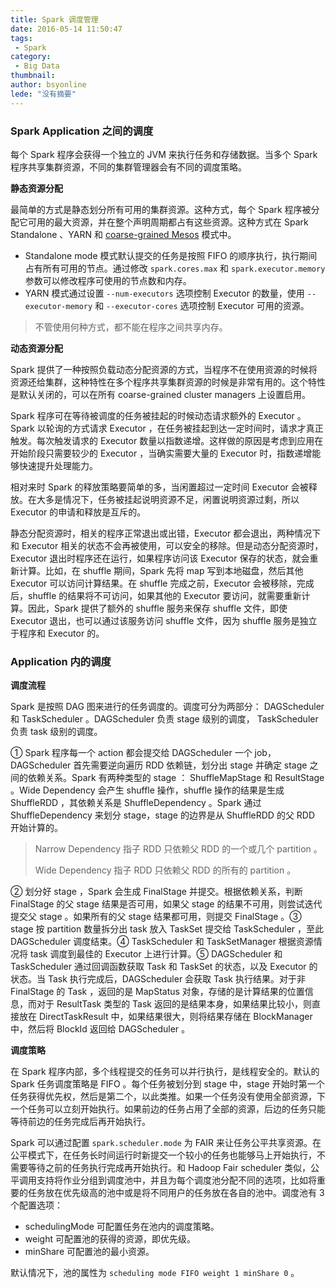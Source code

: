 ```yaml
---
title: Spark 调度管理
date: 2016-05-14 11:50:47
tags:
 - Spark
category: 
 - Big Data
thumbnail: 
author: bsyonline
lede: "没有摘要"
---
```




### Spark Application 之间的调度

每个 Spark 程序会获得一个独立的 JVM 来执行任务和存储数据。当多个 Spark 程序共享集群资源，不同的集群管理器会有不同的调度策略。<!--more-->

**静态资源分配**

最简单的方式是静态划分所有可用的集群资源。这种方式，每个 Spark 程序被分配它可用的最大资源，并在整个声明周期都占有这些资源。这种方式在 Spark Standalone 、YARN 和 [coarse-grained Mesos](https://spark.apache.org/docs/1.6.3/running-on-mesos.html#mesos-run-modes) 模式中。

* Standalone mode 模式默认提交的任务是按照 FIFO 的顺序执行，执行期间占有所有可用的节点。通过修改 `spark.cores.max` 和 `spark.executor.memory` 参数可以修改程序可使用的节点数和内存。
* YARN 模式通过设置 `--num-executors` 选项控制 Executor 的数量，使用 `--executor-memory` 和 `--executor-cores` 选项控制 Executor 可用的资源。

> 不管使用何种方式，都不能在程序之间共享内存。

**动态资源分配**

Spark 提供了一种按照负载动态分配资源的方式，当程序不在使用资源的时候将资源还给集群，这种特性在多个程序共享集群资源的时候是非常有用的。这个特性是默认关闭的，可以在所有 coarse-grained cluster managers 上设置启用。

Spark 程序可在等待被调度的任务被挂起的时候动态请求额外的 Executor 。Spark 以轮询的方式请求 Executor ，在任务被挂起到达一定时间时，请求才真正触发。每次触发请求的 Executor 数量以指数递增。这样做的原因是考虑到应用在开始阶段只需要较少的 Executor ，当确实需要大量的 Executor 时，指数递增能够快速提升处理能力。

相对来时 Spark 的释放策略要简单的多，当闲置超过一定时间 Executor 会被释放。在大多是情况下，任务被挂起说明资源不足，闲置说明资源过剩，所以 Executor 的申请和释放是互斥的。

静态分配资源时，相关的程序正常退出或出错，Executor 都会退出，两种情况下和 Executor 相关的状态不会再被使用，可以安全的移除。但是动态分配资源时，Executor 退出时程序还在运行，如果程序访问该 Executor 保存的状态，就会重新计算。比如，在 shuffle 期间，Spark 先将 map 写到本地磁盘，然后其他 Executor 可以访问计算结果。在 shuffle 完成之前，Executor 会被移除，完成后，shuffle 的结果将不可访问，如果其他的 Executor 要访问，就需要重新计算。因此，Spark 提供了额外的 shuffle 服务来保存 shuffle 文件，即使 Executor 退出，也可以通过该服务访问 shuffle 文件，因为 shuffle 服务是独立于程序和 Executor 的。

### Application 内的调度

**调度流程**

Spark 是按照 DAG 图来进行的任务调度的。调度可分为两部分： DAGScheduler 和 TaskScheduler 。DAGScheduler 负责 stage 级别的调度， TaskScheduler 负责 task 级别的调度。

① Spark 程序每一个 action 都会提交给 DAGScheduler 一个 job，DAGScheduler 首先需要逆向遍历 RDD 依赖链，划分出 stage 并确定 stage 之间的依赖关系。Spark 有两种类型的 stage ： ShuffleMapStage 和 ResultStage 。Wide Dependency 会产生 shuffle 操作，shuffle 操作的结果是生成 ShuffleRDD ，其依赖关系是 ShuffleDependency 。Spark 通过 ShuffleDependency 来划分 stage，stage 的边界是从 ShuffleRDD 的父 RDD 开始计算的。

> Narrow Dependency 指子 RDD 只依赖父 RDD 的一个或几个 partition 。
>
> Wide Dependency 指子 RDD 只依赖父 RDD 的所有的 partition 。

② 划分好 stage ，Spark 会生成 FinalStage 并提交。根据依赖关系，判断 FinalStage 的父 stage 结果是否可用，如果父 stage 的结果不可用，则尝试迭代提交父 stage 。如果所有的父 stage 结果都可用，则提交 FinalStage 。③ stage 按 partition 数量拆分出 task 放入 TaskSet 提交给 TaskScheduler ，至此 DAGScheduler 调度结束。④ TaskScheduler 和 TaskSetManager 根据资源情况将 task 调度到最佳的 Executor 上进行计算。⑤ DAGScheduler 和 TaskScheduler 通过回调函数获取 Task 和 TaskSet 的状态，以及 Executor 的状态。当 Task 执行完成后，DAGScheduler 会获取 Task 执行结果。对于非 FinalStage 的 Task ，返回的是 MapStatus 对象，存储的是计算结果的位置信息，而对于 ResultTask 类型的 Task 返回的是结果本身，如果结果比较小，则直接放在 DirectTaskResult 中，如果结果很大，则将结果存储在 BlockManager 中，然后将 BlockId 返回给 DAGScheduler 。 

**调度策略**

在 Spark 程序内部，多个线程提交的任务可以并行执行，是线程安全的。默认的 Spark 任务调度策略是 FIFO 。每个任务被划分到 stage 中，stage 开始时第一个任务获得优先权，然后是第二个，以此类推。如果一个任务没有使用全部资源，下一个任务可以立刻开始执行。如果前边的任务占用了全部的资源，后边的任务只能等待前边的任务完成后再开始执行。

Spark 可以通过配置 `spark.scheduler.mode`  为 FAIR 来让任务公平共享资源。在公平模式下，在任务长时间运行时新提交一个较小的任务也能够马上开始执行，不需要等待之前的任务执行完成再开始执行。和 Hadoop Fair scheduler 类似，公平调用支持将作业分组到调度池中，并且为每个调度池分配不同的选项，比如将重要的任务放在优先级高的池中或是将不同用户的任务放在各自的池中。调度池有 3 个配置选项：

* schedulingMode 可配置任务在池内的调度策略。
* weight 可配置池的获得的资源，即优先级。
* minShare 可配置池的最小资源。

默认情况下，池的属性为 `scheduling mode FIFO weight 1 minShare 0` 。

